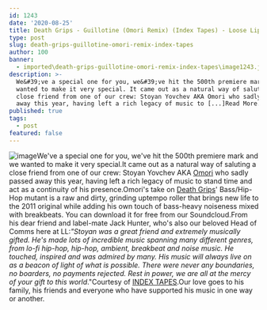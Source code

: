 ```yaml
---
id: 1243
date: '2020-08-25'
title: Death Grips - Guillotine (Omori Remix) (Index Tapes) - Loose Lips
type: post
slug: death-grips-guillotine-omori-remix-index-tapes
author: 100
banner:
  - imported\death-grips-guillotine-omori-remix-index-tapes\image1243.jpeg
description: >-
  We&#39;ve a special one for you, we&#39;ve hit the 500th premiere mark and we
  wanted to make it very special. It came out as a natural way of saluting a
  close friend from one of our crew: Stoyan Yovchev AKA Omori who sadly passed
  away this year, having left a rich legacy of music to [...]Read More...
published: true
tags:
  - post
featured: false
---
```

![image](../imported\death-grips-guillotine-omori-remix-index-tapes\image1243.jpeg)We've a special one for you, we've hit the 500th premiere mark and we wanted to make it very special.It came out as a natural way of saluting a close friend from one of our crew: Stoyan Yovchev AKA [Omori](https://soundcloud.com/stoyan-yovchev-omori) who sadly passed away this year, having left a rich legacy of music to stand time and act as a continuity of his presence.Omori's take on [Death Grips](http://thirdworlds.net/)' Bass/Hip-Hop mutant is a raw and dirty, grinding uptempo roller that brings new life to the 2011 original while adding his own touch of bass-heavy noiseness mixed with breakbeats. You can download it for free from our Soundcloud.From his dear friend and label-mate Jack Hunter, who's also our beloved Head of Comms here at LL:_"Stoyan was a great friend and extremely musically gifted. He's made lots of incredible music spanning many different genres, from lo-fi hip-hop, hip-hop, ambient, breakbeat and noise music. He touched, inspired and was admired by many. His music will always live on as a beacon of light of what is possible. There were never any boundaries, no boarders, no payments rejected. Rest in power, we are all at the mercy of your gift to this world_."Courtesy of [INDEX TAPES](https://soundcloud.com/indextapes).Our love goes to his family, his friends and everyone who have supported his music in one way or another.